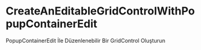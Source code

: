 # CreateAnEditableGridControlWithPopupContainerEdit
PopupContainerEdit İle Düzenlenebilir Bir GridControl Oluşturun
